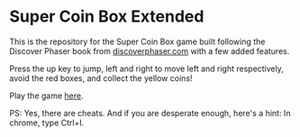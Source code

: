 # Super Coin Box Extended

This is the repository for the Super Coin Box game built following the Discover Phaser book from [discoverphaser.com](https://discoverphaser.com) with a few added features.

Press the up key to jump, left and right to move left and right respectively, avoid the red boxes, and collect the yellow coins!

Play the game [here](http://thecodingwizard.github.io/super-coin-box/).

PS: Yes, there are cheats. And if you are desperate enough, here&apos;s a hint: In chrome, type Ctrl+I.
